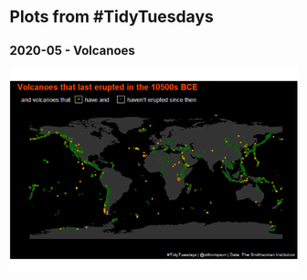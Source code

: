 Plots from \#TidyTuesdays
================

2020-05 - Volcanoes
-------------------

<a href='../scripts/202005_volcanoes.R' target='_blank'><img src="plots/202005_volcanoes.gif" align="center"/></a>
